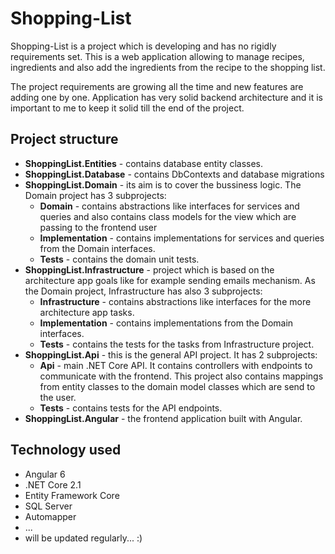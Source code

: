 # Shopping-List

Shopping-List is a project which is developing and has no rigidly requirements set. This is a web application allowing to manage recipes, ingredients and also add the ingredients from the recipe to the shopping list.

The project requirements are growing all the time and new features are adding one by one. Application has very solid backend architecture and it is important to me to keep it solid till the end of the project.

## Project structure
* **ShoppingList.Entities** - contains database entity classes.
* **ShoppingList.Database** - contains DbContexts and database migrations
* **ShoppingList.Domain** - its aim is to cover the bussiness logic. The Domain project has 3 subprojects:
  - **Domain** - contains abstractions like interfaces for services and queries and also contains class models for the view which are passing to the frontend user
  - **Implementation** -  contains implementations for services and queries from the Domain interfaces.
  - **Tests** - contains the domain unit tests.
* **ShoppingList.Infrastructure** - project which is based on the architecture app goals like for example sending emails mechanism. As the Domain project, Infrastructure has also 3 subprojects:
  - **Infrastructure** - contains abstractions like interfaces for the more architecture app tasks.
  - **Implementation** -  contains implementations from the Domain interfaces.
  - **Tests** - contains the tests for the tasks from Infrastructure project.
* **ShoppingList.Api** - this is the general API project. It has 2 subprojects:
  - **Api** - main .NET Core API. It contains controllers with endpoints to communicate with the frontend. This project also contains mappings from entity classes to the domain model classes which are send to the user.
  - **Tests** - contains tests for the API endpoints.
* **ShoppingList.Angular** - the frontend application built with Angular.


## Technology used

* Angular 6
* .NET Core 2.1
* Entity Framework Core
* SQL Server
* Automapper
* ...
* will be updated regularly... :)
